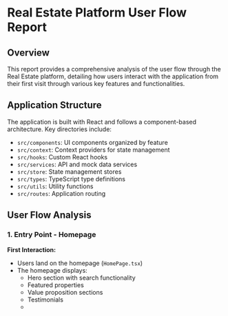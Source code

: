 # Real Estate Platform User Flow Report

## Overview

This report provides a comprehensive analysis of the user flow through the Real Estate platform, detailing how users interact with the application from their first visit through various key features and functionalities.

## Application Structure

The application is built with React and follows a component-based architecture. Key directories include:

- `src/components`: UI components organized by feature
- `src/context`: Context providers for state management
- `src/hooks`: Custom React hooks
- `src/services`: API and mock data services
- `src/store`: State management stores
- `src/types`: TypeScript type definitions
- `src/utils`: Utility functions
- `src/routes`: Application routing

## User Flow Analysis

### 1. Entry Point - Homepage

**First Interaction:**
- Users land on the homepage (`HomePage.tsx`)
- The homepage displays:
  - Hero section with search functionality
  - Featured properties
  - Value proposition sections
  - Testimonials
  - 